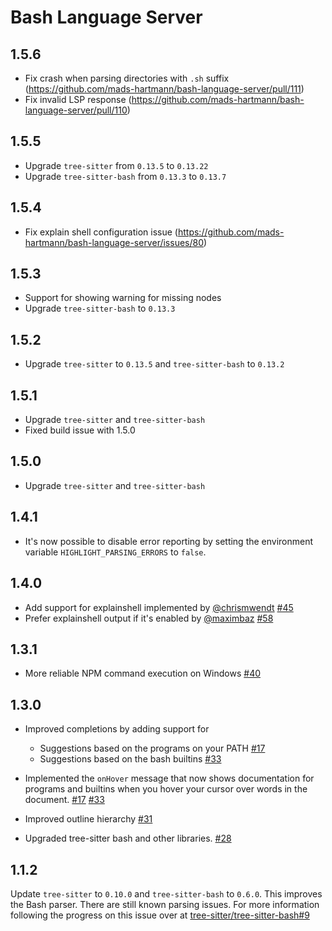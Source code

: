 # Bash Language Server

## 1.5.6

* Fix crash when parsing directories with `.sh` suffix (https://github.com/mads-hartmann/bash-language-server/pull/111)
* Fix invalid LSP response (https://github.com/mads-hartmann/bash-language-server/pull/110)

## 1.5.5

* Upgrade `tree-sitter` from `0.13.5` to `0.13.22`
* Upgrade `tree-sitter-bash` from `0.13.3` to `0.13.7`

## 1.5.4

* Fix explain shell configuration issue (https://github.com/mads-hartmann/bash-language-server/issues/80)

## 1.5.3

* Support for showing warning for missing nodes
* Upgrade `tree-sitter-bash` to `0.13.3`

## 1.5.2

* Upgrade `tree-sitter` to `0.13.5` and `tree-sitter-bash` to `0.13.2`

## 1.5.1

* Upgrade `tree-sitter` and `tree-sitter-bash`
* Fixed build issue with 1.5.0

## 1.5.0

* Upgrade `tree-sitter` and `tree-sitter-bash`

## 1.4.1

* It's now possible to disable error reporting by setting the environment variable
  `HIGHLIGHT_PARSING_ERRORS` to `false`.

## 1.4.0

* Add support for explainshell implemented by [@chrismwendt][chrismwendt] [#45][45]
* Prefer explainshell output if it's enabled by [@maximbaz][maximbaz] [#58][58]

## 1.3.1

* More reliable NPM command execution on Windows [#40][40]

## 1.3.0

* Improved completions by adding support for

  * Suggestions based on the programs on your PATH [#17][17]
  * Suggestions based on the bash builtins [#33][33]

* Implemented the `onHover` message that now shows documentation for programs
  and builtins when you hover your cursor over words in the document. [#17][17]
  [#33][33]

* Improved outline hierarchy [#31][31]

* Upgraded tree-sitter bash and other libraries. [#28][28]

## 1.1.2

Update `tree-sitter` to `0.10.0` and `tree-sitter-bash` to `0.6.0`. This
improves the Bash parser. There are still known parsing issues. For more
information following the progress on this issue over at
[tree-sitter/tree-sitter-bash#9](https://github.com/tree-sitter/tree-sitter-bash/issues/9)

[17]: https://github.com/mads-hartmann/bash-language-server/pull/17
[28]: https://github.com/mads-hartmann/bash-language-server/pull/28
[31]: https://github.com/mads-hartmann/bash-language-server/pull/31
[33]: https://github.com/mads-hartmann/bash-language-server/pull/33
[40]: https://github.com/mads-hartmann/bash-language-server/pull/40
[45]: https://github.com/mads-hartmann/bash-language-server/pull/45
[58]: https://github.com/mads-hartmann/bash-language-server/pull/58
[chrismwendt]: https://github.com/chrismwendt
[maximbaz]: https://github.com/maximbaz
